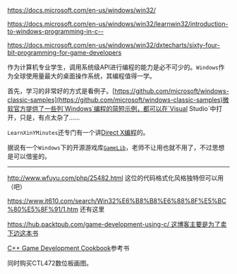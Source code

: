 https://docs.microsoft.com/en-us/windows/win32/

https://docs.microsoft.com/en-us/windows/win32/learnwin32/introduction-to-windows-programming-in-c--

https://docs.microsoft.com/en-us/windows/win32/dxtecharts/sixty-four-bit-programming-for-game-developers

作为计算机专业学生，调用系统级API进行编程的能力是必不可少的。`Windows`作为全球使用量最大的桌面操作系统，其编程值得一学。

首先，学习的非常好的方式是看例子。[https://github.com/microsoft/windows-classic-samples](https://github.com/microsoft/windows-classic-samples)微软官方提供了一些列`Windows`编程的简短示例，都可以在`Visual Studio`中打开，只是，有点太杂了……

`LearnXinYMinutes`还专门有一个讲[Direct X编程](https://learnxinyminutes.com/docs/directx9/)的。

据说有一个`Windows`下的开源游戏库[`GameLib`](https://sourceforge.net/projects/gamelib/files/)，老师不让用也就不用了，不过思想是可以借鉴的。

------

http://www.wfuyu.com/php/25482.html 这位的代码格式化风格独特但可以用（吧）

https://www.it610.com/search/Win32%E6%B8%B8%E6%88%8F%E5%BC%80%E5%8F%91/1.htm 还有这里

https://hub.packtpub.com/game-development-using-c/ 这博客主要是为了卖下边这本书

[C++ Game Development Cookbook](https://www.packtpub.com/product/c-game-development-cookbook/9781785882722)参考书

同时购买CTL472数位板画图。

